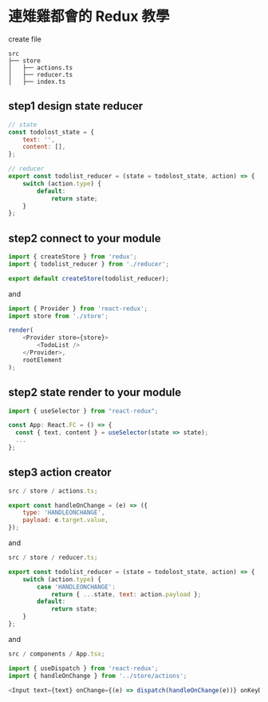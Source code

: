 # 連雉雞都會的 Redux 教學

create file

```
src
├── store
│   ├── actions.ts
│   ├── reducer.ts
│   ├── index.ts
```

## step1 design state reducer

```javascript
// state
const todolost_state = {
    text: '',
    content: [],
};

// reducer
export const todolist_reducer = (state = todolost_state, action) => {
    switch (action.type) {
        default:
            return state;
    }
};
```

## step2 connect to your module

```javascript
import { createStore } from 'redux';
import { todolist_reducer } from './reducer';

export default createStore(todolist_reducer);
```

and

```javascript
import { Provider } from 'react-redux';
import store from './store';

render(
    <Provider store={store}>
        <TodoList />
    </Provider>,
    rootElement
);
```

## step2 state render to your module

```javascript
import { useSelector } from "react-redux";

const App: React.FC = () => {
  const { text, content } = useSelector(state => state);
  ...
};

```

## step3 action creator

```javascript
src / store / actions.ts;

export const handleOnChange = (e) => ({
    type: 'HANDLEONCHANGE',
    payload: e.target.value,
});
```

and

```javascript
src / store / reducer.ts;

export const todolist_reducer = (state = todolost_state, action) => {
    switch (action.type) {
        case 'HANDLEONCHANGE':
            return { ...state, text: action.payload };
        default:
            return state;
    }
};
```

and

```javascript
src / components / App.tsx;

import { useDispatch } from 'react-redux';
import { handleOnChange } from '../store/actions';

<Input text={text} onChange={(e) => dispatch(handleOnChange(e))} onKeyDown={() => {}} />;
```
